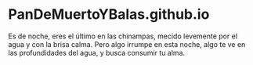 # PanDeMuertoYBalas.github.io
Es de noche, eres el último en las chinampas, mecido levemente por el agua y con la brisa calma. Pero algo irrumpe en esta noche, algo te ve en las profundidades del agua, y busca consumir tu alma. 
